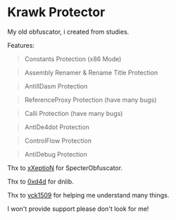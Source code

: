 # Krawk Protector

My old obfuscator, i created from studies.


Features: 

> Constants Protection (x86 Mode)

> Assembly Renamer & Rename Title Protection

> AntiIlDasm Protection 

> ReferenceProxy Protection (have many bugs)

> Calli Protection (have many bugs)

> AntiDe4dot Protection

> ControlFlow Protection

> AntiDebug Protection

Thx to [xXeptioN](https://github.com/xXeptioN) for SpecterObfuscator.

Thx to [0xd4d](https://github.com/0xd4d) for dnlib.

Thx to [yck1509](https://github.com/0xd4d) for helping me understand many things.

I won't provide support please don't look for me!

